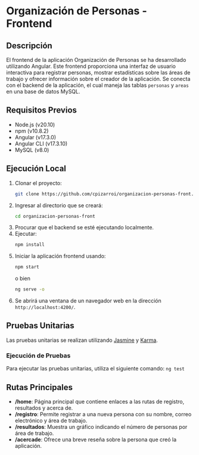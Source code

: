 # Organización de Personas - Frontend

## Descripción
El frontend de la aplicación Organización de Personas se ha desarrollado utilizando Angular. Este frontend proporciona una interfaz de usuario interactiva para registrar personas, mostrar estadísticas sobre las áreas de trabajo y ofrecer información sobre el creador de la aplicación. Se conecta con el backend de la aplicación, el cual maneja las tablas `personas` y `areas` en una base de datos MySQL.

## Requisitos Previos
- Node.js (v20.10)
- npm (v10.8.2)
- Angular (v17.3.0)
- Angular CLI (v17.3.10)
- MySQL (v8.0)

## Ejecución Local
1. Clonar el proyecto:
    ```sh
    git clone https://github.com/cpizarroi/organizacion-personas-front.git
    ```
2. Ingresar al directorio que se creará:
    ```sh
    cd organizacion-personas-front
    ```
3. Procurar que el backend se esté ejecutando localmente.
4. Ejecutar:
    ```sh
    npm install
    ```
5. Iniciar la aplicación frontend usando:
    ```sh
    npm start
    ```
    o bien
    ```sh
    ng serve -o
    ```
6. Se abrirá una ventana de un navegador web en la dirección `http://localhost:4200/`.

## Pruebas Unitarias
Las pruebas unitarias se realizan utilizando [Jasmine](https://jasmine.github.io/) y [Karma](https://karma-runner.github.io/).

### Ejecución de Pruebas
Para ejecutar las pruebas unitarias, utiliza el siguiente comando:
    ```
    ng test
    ```

## Rutas Principales
- **/home**: Página principal que contiene enlaces a las rutas de registro, resultados y acerca de.
- **/registro**: Permite registrar a una nueva persona con su nombre, correo electrónico y área de trabajo.
- **/resultados**: Muestra un gráfico indicando el número de personas por área de trabajo.
- **/acercade**: Ofrece una breve reseña sobre la persona que creó la aplicación.


